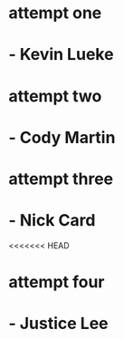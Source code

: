 # attempt one
# - Kevin Lueke
# attempt two
# - Cody Martin
# attempt three
# - Nick Card
<<<<<<< HEAD
# attempt four
# - Justice Lee
